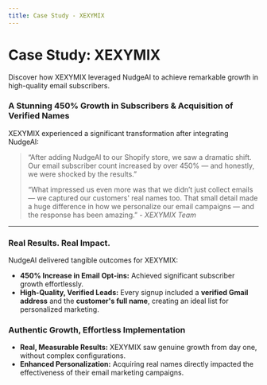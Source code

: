 ```yaml
---
title: Case Study - XEXYMIX
---
```


# Case Study: XEXYMIX

Discover how XEXYMIX leveraged NudgeAI to achieve remarkable growth in high-quality email subscribers.

### A Stunning 450% Growth in Subscribers & Acquisition of Verified Names

XEXYMIX experienced a significant transformation after integrating NudgeAI:

> “After adding NudgeAI to our Shopify store, we saw a dramatic shift. Our email subscriber count increased by over 450% — and honestly, we were shocked by the results.”
>
> “What impressed us even more was that we didn’t just collect emails — we captured our customers' real names too. That small detail made a huge difference in how we personalize our email campaigns — and the response has been amazing.”
> \- *XEXYMIX Team*

---

### Real Results. Real Impact.

NudgeAI delivered tangible outcomes for XEXYMIX:

*   **450% Increase in Email Opt-ins:** Achieved significant subscriber growth effortlessly.
*   **High-Quality, Verified Leads:** Every signup included a **verified Gmail address** and the **customer's full name**, creating an ideal list for personalized marketing.

### Authentic Growth, Effortless Implementation

*   **Real, Measurable Results:** XEXYMIX saw genuine growth from day one, without complex configurations.
*   **Enhanced Personalization:** Acquiring real names directly impacted the effectiveness of their email marketing campaigns. 